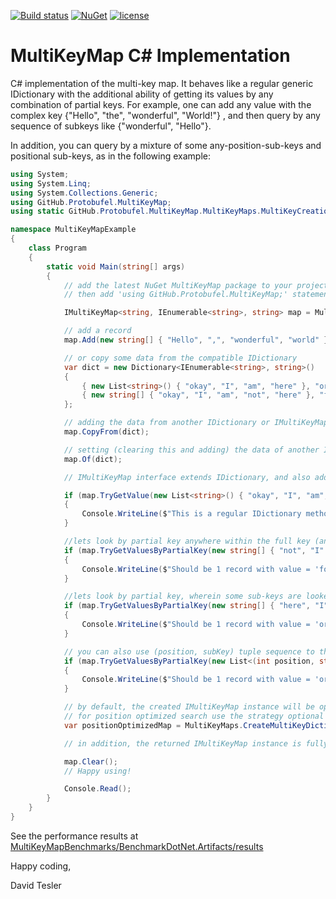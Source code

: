 [![Build status](https://ci.appveyor.com/api/projects/status/b98onv6m5cb39mly?svg=true)](https://ci.appveyor.com/project/protobufel/multikeymapcsharp)
[![NuGet](https://img.shields.io/nuget/v/multikeymap.svg?style=plastic)](https://www.nuget.org/packages/multikeymap/)
[![license](https://img.shields.io/github/license/protobufel/multikeymapcsharp/apistatus.svg?style=plastic)](https://github.com/protobufel/multikeymapcsharp)

<!--- ([![NuGet Pre Release](https://img.shields.io/nuget/vpre/multikeymap.svg?style=plastic)](https://www.nuget.org/packages/multikeymap/)) --->

# MultiKeyMap C# Implementation #

C# implementation of the multi-key map.  It behaves like a regular generic IDictionary with the additional ability of getting its values by any combination of partial keys. For example, one can add any value with the complex key {"Hello", "the", "wonderful", "World!"} , and then query by any sequence of subkeys like {"wonderful", "Hello"}. 

In addition, you can query by a mixture of some any-position-sub-keys and positional sub-keys, as in the following example: 

```csharp
using System;
using System.Linq;
using System.Collections.Generic;
using GitHub.Protobufel.MultiKeyMap;
using static GitHub.Protobufel.MultiKeyMap.MultiKeyMaps.MultiKeyCreationStrategy;

namespace MultiKeyMapExample
{
    class Program
    {
        static void Main(string[] args)
        {
            // add the latest NuGet MultiKeyMap package to your project first!
            // then add 'using GitHub.Protobufel.MultiKeyMap;' statement as above

            IMultiKeyMap<string, IEnumerable<string>, string> map = MultiKeyMaps.CreateMultiKeyDictionary<string, IEnumerable<string>, string>();

            // add a record
            map.Add(new string[] { "Hello", ",", "wonderful", "world" }, "You found me!");

            // or copy some data from the compatible IDictionary
            var dict = new Dictionary<IEnumerable<string>, string>()
            {
                { new List<string>() { "okay", "I", "am", "here" }, "or there!" },
                { new string[] { "okay", "I", "am", "not", "here" }, "for sure!" }
            };

            // adding the data from another IDictionary or IMultiKeyMap
            map.CopyFrom(dict);

            // setting (clearing this and adding) the data of another IDictionary or IMultiKeyMap
            map.Of(dict);

            // IMultiKeyMap interface extends IDictionary, and also adds TryGet{FullKeys|Values|Entries}ByPartialKey methods of its own

            if (map.TryGetValue(new List<string>() { "okay", "I", "am", "here" }, out var exactMatch))
            {
                Console.WriteLine($"This is a regular IDictionary method, looking for exact full key. Let's see the actual value: {exactMatch}");
            }

            //lets look by partial key anywhere within the full key (any sequence in any order of some sub-keys of the original full key we're looking for)
            if (map.TryGetValuesByPartialKey(new string[] { "not", "I" }, out var values))
            {
                Console.WriteLine($"Should be 1 record with value = 'for sure!'. Let's see the actual one: {values.First()}");
            }

            //lets look by partial key, wherein some sub-keys are looked at the particular 0-based positions ( >= 0), and others anywhere ( < 0)
            if (map.TryGetValuesByPartialKey(new string[] { "here", "I", "am" }, new int[] { 3, -1, -1 }, out values))
            {
                Console.WriteLine($"Should be 1 record with value = 'or there!'. Let's see the actual one: {values.First()}");
            }

            // you can also use (position, subKey) tuple sequence to the same effect
            if (map.TryGetValuesByPartialKey(new List<(int position, string subKey)> { (3, "here"), (-1, "I"), (-1, "am") }, out values))
            {
                Console.WriteLine($"Should be 1 record with value = 'or there!'. Let's see the actual one: {values.First()}");
            }

            // by default, the created IMultiKeyMap instance will be optimized for non-positional search
            // for position optimized search use the strategy optional parameter
            var positionOptimizedMap = MultiKeyMaps.CreateMultiKeyDictionary<string, IEnumerable<string>, string>(OptimizedForPositionalSearch);

            // in addition, the returned IMultiKeyMap instance is fully serializable.

            map.Clear();
            // Happy using!

            Console.Read();
        }
    }
}
```

See the performance results at [MultiKeyMapBenchmarks/BenchmarkDotNet.Artifacts/results](https://github.com/protobufel/multikeymapcsharp/tree/master/MultiKeyMapBenchmarks/BenchmarkDotNet.Artifacts/results)

Happy coding,

David Tesler

